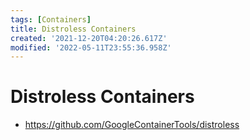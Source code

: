 ```yaml
---
tags: [Containers]
title: Distroless Containers
created: '2021-12-20T04:20:26.617Z'
modified: '2022-05-11T23:55:36.958Z'
---
```


# Distroless Containers

* https://github.com/GoogleContainerTools/distroless

